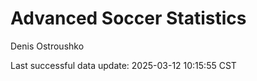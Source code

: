 # Advanced Soccer Statistics
Denis Ostroushko

<!-- gfm -->

Last successful data update: 2025-03-12 10:15:55 CST
